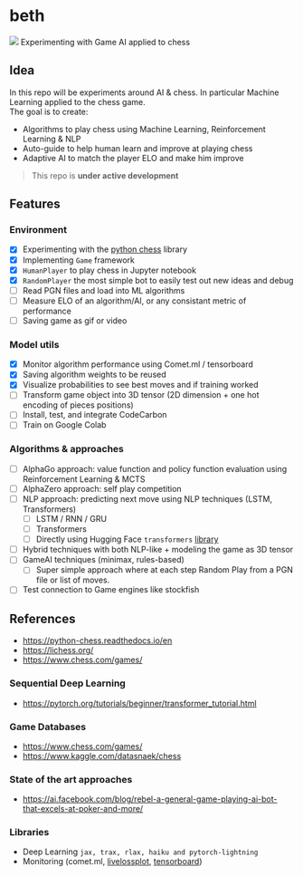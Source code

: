 # beth
![](https://images.chesscomfiles.com/uploads/v1/article/22924.4e040c11.668x375o.d12a4478e7d3@2x.jpeg)
Experimenting with Game AI applied to chess

## Idea
In this repo will be experiments around AI & chess. In particular Machine Learning applied to the chess game. <br>
The goal is to create: 

- Algorithms to play chess using Machine Learning, Reinforcement Learning & NLP
- Auto-guide to help human learn and improve at playing chess
- Adaptive AI to match the player ELO and make him improve

> This repo is **under active development**


## Features
### Environment

- [x] Experimenting with the [python chess](https://python-chess.readthedocs.io/en) library
- [x] Implementing ``Game`` framework
- [x] ``HumanPlayer`` to play chess in Jupyter notebook
- [x] ``RandomPlayer`` the most simple bot to easily test out new ideas and debug
- [ ] Read PGN files and load into ML algorithms
- [ ] Measure ELO of an algorithm/AI, or any consistant metric of performance
- [ ] Saving game as gif or video

### Model utils
- [x] Monitor algorithm performance using Comet.ml / tensorboard
- [x] Saving algorithm weights to be reused
- [x] Visualize probabilities to see best moves and if training worked
- [ ] Transform game object into 3D tensor (2D dimension + one hot encoding of pieces positions)
- [ ] Install, test, and integrate CodeCarbon
- [ ] Train on Google Colab

### Algorithms & approaches
- [ ] AlphaGo approach: value function and policy function evaluation using Reinforcement Learning & MCTS
- [ ] AlphaZero approach: self play competition
- [ ] NLP approach: predicting next move using NLP techniques (LSTM, Transformers)
  - [ ] LSTM / RNN / GRU
  - [ ] Transformers
  - [ ] Directly using Hugging Face ``transformers`` [library](https://huggingface.co/transformers/task_summary.html) 
- [ ] Hybrid techniques with both NLP-like + modeling the game as 3D tensor 
- [ ] GameAI techniques (minimax, rules-based)
  - [ ] Super simple approach where at each step Random Play from a PGN file or list of moves. 
- [ ] Test connection to Game engines like stockfish

## References
- https://python-chess.readthedocs.io/en
- https://lichess.org/
- https://www.chess.com/games/

### Sequential Deep Learning
- https://pytorch.org/tutorials/beginner/transformer_tutorial.html

### Game Databases
- https://www.chess.com/games/
- https://www.kaggle.com/datasnaek/chess

### State of the art approaches
- https://ai.facebook.com/blog/rebel-a-general-game-playing-ai-bot-that-excels-at-poker-and-more/
  

### Libraries
- Deep Learning ``jax, trax, rlax, haiku and pytorch-lightning``
- Monitoring (comet.ml, [livelossplot](https://github.com/stared/livelossplot), [tensorboard](https://pytorch.org/tutorials/recipes/recipes/tensorboard_with_pytorch.html))


